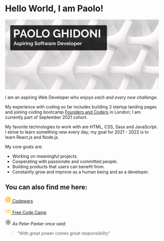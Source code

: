 # Hello World, I am Paolo!

![Image of Paolo](https://github.com/paologhidoni/paologhidoni/blob/main/header-background.png)

I am an aspiring Web Developer who enjoys *each and every new challenge*. 

My experience with coding so far includes building 3 startup landing pages and joining coding bootcamp [Founders and Coders](https://www.foundersandcoders.com) in London; I am currently part of September 2021 cohort. 

My favorite technologies to work with are HTML, CSS, Sass and JavaScript. I strive to learn something new every day; my goal for 2021 - 2022 is to learn React.js and Node.js.

My core goals are:

* Working on meaningful projects. 
* Cooperating with passionate and committed people.
* Building products that users can benefit from.
* Constantly grow and improve as a human being and as a developer.

## You can also find me here:

[![Codewars Logo](https://github.com/paologhidoni/paologhidoni/blob/main/yellow-codewars.png)  Codewars](https://www.codewars.com/users/PaoloGhidoni)

[![Free Code Camp Logo](https://github.com/paologhidoni/paologhidoni/blob/main/yellow-fcc.png)  Free Code Camp](https://www.freecodecamp.org/paolo)





![Spiderman web icon](https://github.com/paologhidoni/paologhidoni/blob/main/web.png)  *As Peter Parker once said:*

> "With great power comes great responsibility"






